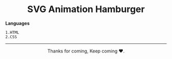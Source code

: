 <h1 align="center">SVG Animation Hamburger</h1>


**Languages**
```
1.HTML
2.CSS
```


<hr>
<p align="center">Thanks for coming, Keep coming ❤️.</p>